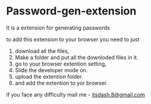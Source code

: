 # Password-gen-extension
It is a extension for generating passwords

to add this extension to your browser you need to just

1. download all the files,
2. Make a folder and put all the downloded files in it.
3. go to your browser extention setting,
4. Slide the developer mode on.
5. upload the extention folder.
6. and add the extention to yor browser.

if you face any difficulty mail me - itsdash.8@gmail.com
